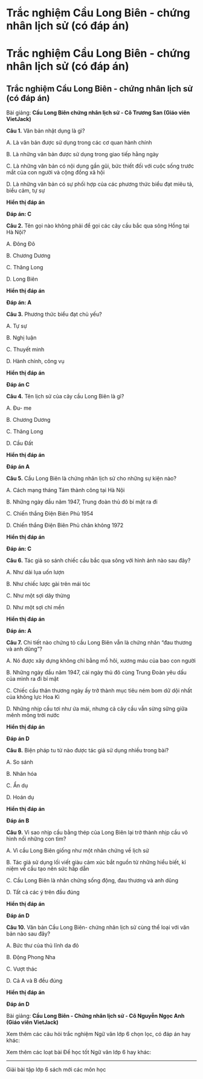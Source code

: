 # Trắc nghiệm Cầu Long Biên - chứng nhân lịch sử (có đáp án)

# Trắc nghiệm Cầu Long Biên - chứng nhân lịch sử (có đáp án)

## Trắc nghiệm Cầu Long Biên - chứng nhân lịch sử (có đáp án)

Bài giảng: **Cầu Long Biên chứng nhân lịch sử - Cô Trương San (Giáo viên VietJack)**

**Câu 1.** Văn bản nhật dụng là gì?

A. Là văn bản được sử dụng trong các cơ quan hành chính

B. Là những văn bản được sử dụng trong giao tiếp hằng ngày

C. Là những văn bản có nội dung gần gũi, bức thiết đối với cuộc sống trước mắt của con người và cộng đồng xã hội

D. Là những văn bản có sự phối hợp của các phương thức biểu đạt miêu tả, biểu cảm, tự sự

**Hiển thị đáp án**

**Đáp án: C**

**Câu 2.** Tên gọi nào không phải để gọi các cây cầu bắc qua sông Hồng tại Hà Nội?

A. Đông Đô

B. Chương Dương

C. Thăng Long

D. Long Biên

**Hiển thị đáp án**

**Đáp án: A**

**Câu 3.** Phương thức biểu đạt chủ yếu?

A. Tự sự

B. Nghị luận

C. Thuyết minh

D. Hành chính, công vụ

**Hiển thị đáp án**

**Đáp án C**

**Câu 4.** Tên lịch sử của cây cầu Long Biên là gì?

A. Đu- me

B. Chương Dương

C. Thăng Long

D. Cầu Đất

**Hiển thị đáp án**

**Đáp án A**

**Câu 5.** Cầu Long Biên là chứng nhân lịch sử cho những sự kiện nào?

A. Cách mạng tháng Tám thành công tại Hà Nội

B. Những ngày đầu năm 1947, Trung đoàn thủ đô bí mật ra đi

C. Chiến thắng Điện Biên Phủ 1954

D. Chiến thắng Điện Biên Phủ chân không 1972

**Hiển thị đáp án**

**Đáp án: C**

**Câu 6.** Tác giả so sánh chiếc cầu bắc qua sông với hình ảnh nào sau đây?

A. Như dải lụa uốn lượn

B. Như chiếc lược gài trên mái tóc

C. Như một sợi dây thừng

D. Như một sợi chỉ mền

**Hiển thị đáp án**

**Đáp án: A**

**Câu 7.** Chi tiết nào chứng tỏ cầu Long Biên vẫn là chứng nhân “đau thương và anh dũng”?

A. Nó được xây dựng không chỉ bằng mồ hôi, xương máu của bao con người

B. Những ngày đầu năm 1947, cái ngày thủ đô cùng Trung Đoàn yêu dấu của mình ra đi bí mật

C. Chiếc cầu thân thương ngày ấy trở thành mục tiêu ném bom dữ dội nhất của không lực Hoa Kì

D. Những nhịp cầu tơi như ứa mái, nhưng cả cây cầu vẫn sừng sững giữa mênh mông trời nước

**Hiển thị đáp án**

**Đáp án D**

**Câu 8.** Biện pháp tu từ nào được tác giả sử dụng nhiều trong bài?

A. So sánh

B. Nhân hóa

C. Ẩn dụ

D. Hoán dụ

**Hiển thị đáp án**

**Đáp án B**

**Câu 9.** Vì sao nhịp cầu bằng thép của Long Biên lại trở thành nhịp cầu vô hình nối những con tìm?

A. Vì cầu Long Biên giống như một nhân chứng về lịch sử

B. Tác giả sử dụng lối viết giàu cảm xúc bắt nguồn từ những hiểu biết, kỉ niệm về cầu tạo nên sức hấp dẫn

C. Cầu Long Biên là nhân chứng sống động, đau thương và anh dũng

D. Tất cả các ý trên đầu đúng

**Hiển thị đáp án**

**Đáp án D**

**Câu 10.** Văn bản Cầu Long Biên- chứng nhân lịch sử cùng thể loại với văn bản nào sau đây?

A. Bức thư của thủ lĩnh da đỏ

B. Động Phong Nha

C. Vượt thác

D. Cả A và B đều đúng

**Hiển thị đáp án**

**Đáp án D**

Bài giảng: **Cầu Long Biên - Chứng nhân lịch sử - Cô Nguyễn Ngọc Anh (Giáo viên VietJack)**

Xem thêm các câu hỏi trắc nghiệm Ngữ văn lớp 6 chọn lọc, có đáp án hay khác:

Xem thêm các loạt bài Để học tốt Ngữ văn lớp 6 hay khác:

* * *

Giải bài tập lớp 6 sách mới các môn học
